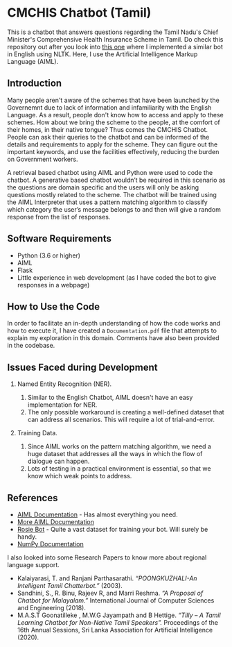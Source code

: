 # CMCHIS Chatbot (Tamil)

This is a chatbot that answers questions regarding the Tamil Nadu's Chief Minister's Comprehensive Health Insurance Scheme in Tamil. Do check this repository out after you look into [this one](https://github.com/Sarvesh2k/CMCHIS_Chatbot_English) where I implemented a similar bot in English using NLTK. Here, I use the Artificial Intelligence Markup Language (AIML).

## Introduction

Many people aren't aware of the schemes that have been launched by the Governemnt due to lack of information and infamiliarity with the English Language. As a result, people don't know how to access and apply to these schemes. How about we bring the scheme to the people, at the comfort of their homes, in their native tongue? Thus comes the CMCHIS Chatbot. People can ask their queries to the chatbot and can be informed of the details and requirements to apply for the scheme. They can figure out the important keywords, and use the facilities effectively, reducing the burden on Government workers.

A retrieval based chatbot using AIML and Python were used to code the chatbot. A generative based chatbot wouldn’t be required in this scenario as the questions are domain specific and the users will only be asking questions mostly related to the scheme. The chatbot will be trained using the AIML Interpreter that uses a pattern matching algorithm  to classify which category the user’s message belongs to and then will give a random response from the list of responses.

## Software Requirements

- Python (3.6 or higher)
- AIML 
- Flask
- Little experience in web development (as I have coded the bot to give responses in a webpage)

## How to Use the Code

In order to facilitate an in-depth understanding of how the code works and how to execute it, I have created a `Documentation.pdf` file that attempts to explain my exploration in this domain. Comments have also been provided in the codebase.

## Issues Faced during Development

1.	Named Entity Recognition (NER).
      1. Similar to the English Chatbot, AIML doesn't have an easy implementation for NER.
      2. The only possible workaround is creating a well-defined dataset that can address all scenarios. This will require a lot of trial-and-error.

2.	Training Data.
      1. Since AIML works on the pattern matching algorithm, we need a huge dataset that addresses all the ways in which the flow of dialogue can happen.
      2. Lots of testing in a practical environment is essential, so that we know which weak points to address.

## References
- [AIML Documentation](http://www.aiml.foundation/doc.html) - Has almost everything you need.
- [More AIML Documentation](https://github.com/Calysto/aiml)
- [Rosie Bot](https://github.com/pandorabots/rosie) - Quite a vast dataset for training your bot. Will surely be handy.
- [NumPy Documentation](https://numpy.org/doc/)

I also looked into some Research Papers to know more about regional language support.
- Kalaiyarasi, T. and Ranjani Parthasarathi. *“POONGKUZHALI-An Intelligent Tamil Chatterbot.”* (2003).
- Sandhini, S., R. Binu, Rajeev R, and Marri Reshma. *“A Proposal of Chatbot for Malayalam.”* International Journal of Computer Sciences and Engineering (2018).
- M.A.S.T Goonatilleke , M.W.G Jayampath and B Hettige. *“Tilly – A Tamil Learning Chatbot for Non-Native Tamil Speakers”.* Proceedings of the 16th Annual Sessions, Sri Lanka Association for Artificial Intelligence (2020).
